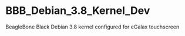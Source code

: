 BBB_Debian_3.8_Kernel_Dev
=========================

BeagleBone Black Debian 3.8 kernel configured for eGalax touchscreen
